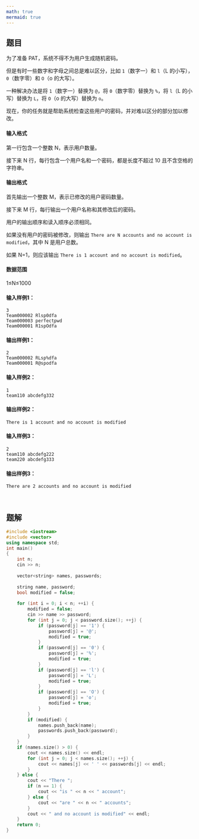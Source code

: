 ```yaml
---
math: true
mermaid: true
---
```



## 题目

为了准备 PAT，系统不得不为用户生成随机密码。

但是有时一些数字和字母之间总是难以区分，比如 `1`（数字一）和 `l`（L 的小写），`0`（数字零）和 `O`（o 的大写）。

一种解决办法是将 `1`（数字一）替换为 `@`，将 `0`（数字零）替换为 `%`，将 `l`（L 的小写）替换为 `L`，将 `O`（o 的大写）替换为 `o`。

现在，你的任务就是帮助系统检查这些用户的密码，并对难以区分的部分加以修改。

#### 输入格式

第一行包含一个整数 N，表示用户数量。

接下来 N 行，每行包含一个用户名和一个密码，都是长度不超过 10 且不含空格的字符串。

#### 输出格式

首先输出一个整数 M，表示已修改的用户密码数量。

接下来 M 行，每行输出一个用户名称和其修改后的密码。

用户的输出顺序和读入顺序必须相同。

如果没有用户的密码被修改，则输出 `There are N accounts and no account is modified`，其中 N 是用户总数。

如果 N=1，则应该输出 `There is 1 account and no account is modified`。

#### 数据范围

1≤N≤1000

#### 输入样例1：

```
3
Team000002 Rlsp0dfa
Team000003 perfectpwd
Team000001 R1spOdfa
```

#### 输出样例1：

```
2
Team000002 RLsp%dfa
Team000001 R@spodfa
```

#### 输入样例2：

```
1
team110 abcdefg332
```

#### 输出样例2：

```
There is 1 account and no account is modified
```

#### 输入样例3：

```
2
team110 abcdefg222
team220 abcdefg333
```

#### 输出样例3：

```
There are 2 accounts and no account is modified
```

<br>

## 题解

```c++
#include <iostream>
#include <vector>
using namespace std;
int main()
{
    int n;
    cin >> n;
    
    vector<string> names, passwords;
    
    string name, password;
    bool modified = false;
    
    for (int i = 0; i < n; ++i) {
        modified = false;
        cin >> name >> password;
        for (int j = 0; j < password.size(); ++j) {
            if (password[j] == '1') {
                password[j] = '@';
                modified = true;
            }
            if (password[j] == '0') {
                password[j] = '%';
                modified = true;
            }
            if (password[j] == 'l') {
                password[j] = 'L';
                modified = true;
            }
            if (password[j] == 'O') {
                password[j] = 'o';
                modified = true;
            }
        }
        if (modified) {
            names.push_back(name);
            passwords.push_back(password);
        }
    }
    if (names.size() > 0) {
        cout << names.size() << endl;
        for (int j = 0; j < names.size(); ++j) {
            cout << names[j] << ' ' << passwords[j] << endl;
        }
    } else {
        cout << "There ";
        if (n == 1) {
            cout << "is " << n << " account";
        } else {
            cout << "are " << n << " accounts";
        } 
        cout << " and no account is modified" << endl;
    }
    return 0;
}

```


